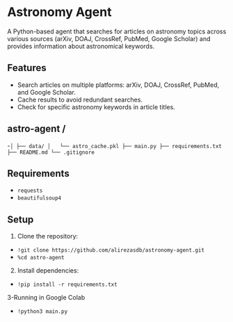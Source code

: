 # Astronomy Agent

A Python-based agent that searches for articles on astronomy topics across various sources (arXiv, DOAJ, CrossRef, PubMed, Google Scholar) and provides information about astronomical keywords.

## Features

- Search articles on multiple platforms: arXiv, DOAJ, CrossRef, PubMed, and Google Scholar.
- Cache results to avoid redundant searches.
- Check for specific astronomy keywords in article titles.
  
## astro-agent /
-`│
├── data/
│   └── astro_cache.pkl
├── main.py
├── requirements.txt
├── README.md
└── .gitignore`

## Requirements

- `requests`
- `beautifulsoup4`

## Setup

1. Clone the repository:
- `!git clone https://github.com/alirezasdb/astronomy-agent.git`
- `%cd astro-agent`

2. Install dependencies:
- `!pip install -r requirements.txt`

3-Running in Google Colab
- `!python3 main.py`


